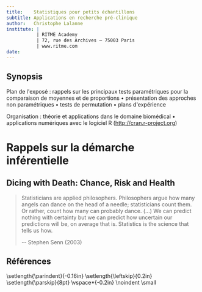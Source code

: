 ```yaml
---
title:    Statistiques pour petits échantillons
subtitle: Applications en recherche pré-clinique
author:   Christophe Lalanne
institute: |
           | RITME Academy
           | 72, rue des Archives – 75003 Paris 
           | www.ritme.com 
date:
---
```



## Synopsis

Plan de l'exposé
:  rappels sur les principaux tests paramétriques pour la comparaison de moyennes et de proportions • présentation des approches non paramétriques • tests de permutation • plans d'expérience

Organisation
:  théorie et applications dans le domaine biomédical • applications numériques avec le logiciel R (<http://cran.r-project.org>)



# Rappels sur la démarche inférentielle

## Dicing with Death: Chance, Risk and Health 

> Statisticians are applied philosophers. Philosophers argue how many angels can dance on the head of a needle; statisticians count them. Or rather, count how many can probably dance. (...) We can predict nothing with certainty but we can predict how uncertain our predictions will be, on average that is. Statistics is the science that tells us how.
>
> -- Stephen Senn (2003)



## Références
\setlength{\parindent}{-0.16in}
\setlength{\leftskip}{0.2in}
\setlength{\parskip}{8pt}
\vspace*{-0.2in}
\noindent
\small